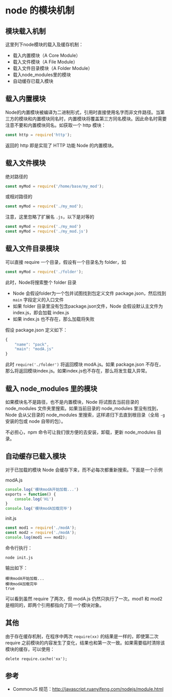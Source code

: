 # node 的模块机制

## 模块载入机制

这里列下node模块的载入及缓存机制：

+   载入内置模块（A Core Module）
+   载入文件模块（A File Module）
+   载入文件目录模块（A Folder Module）
+   载入node_modules里的模块
+   自动缓存已载入模块

## 载入内置模块

Node的内置模块被编译为二进制形式，引用时直接使用名字而非文件路径。当第三方的模块和内置模块同名时，内置模块将覆盖第三方同名模块。因此命名时需要注意不要和内置模块同名。如获取一个 http 模块：

```js
const http = require('http');
```

返回的 http 即是实现了 HTTP 功能 Node 的内置模块。

## 载入文件模块

绝对路径的

```js
const myMod = require('/home/base/my_mod');
```

或相对路径的

```js
const myMod = require('./my_mod');
```

注意，这里忽略了扩展名 `.js`，以下是对等的

```js
const myMod = require('./my_mod')
const myMod = require('./my_mod.js')
```

## 载入文件目录模块

可以直接 require 一个目录，假设有一个目录名为 folder，如

```js
const myMod = require('./folder');
```

此时，Node将搜索整个 folder 目录

+   Node 会假设folder为一个包并试图找到包定义文件 package.json，然后找到 `main` 字段定义的入口文件
+   如果 folder 目录里没有包含package.json文件，Node 会假设默认主文件为index.js，即会加载 index.js
+   如果 index.js 也不存在，那么加载将失败

假设 package.json 定义如下：

```js
{
    "name": "pack",
    "main": "modA.js"
}
```

此时 `require('./folder')` 将返回模块 modA.js。如果 package.json 不存在，那么将返回模块index.js。如果index.js也不存在，那么将发生载入异常。

## 载入 node_modules 里的模块

如果模块名不是路径，也不是内置模块，Node 将试图去当前目录的 node_modules 文件夹里搜索。如果当前目录的 node_modules 里没有找到，Node 会从父目录的 node_modules 里搜索，这样递归下去直到根目录（全局 `-g` 安装的包或 node 自带的包）。

不必担心，npm 命令可让我们很方便的去安装，卸载，更新 node_modules 目录。

## 自动缓存已载入模块

对于已加载的模块 Node 会缓存下来，而不必每次都重新搜索。下面是一个示例

modA.js

```js
console.log('模块modA开始加载...')
exports = function() {
    console.log('Hi')
}
console.log('模块modA加载完毕')
```

init.js

```js
const mod1 = require('./modA');
const mod2 = require('./modA');
console.log(mod1 === mod2);
```

命令行执行：

```
node init.js 
```

输出如下：

```
模块modA开始加载...
模块modA加载完毕
true
```

可以看到虽然 require 了两次，但 modA.js 仍然只执行了一次。mod1 和 mod2 是相同的，即两个引用都指向了同一个模块对象。

## 其他

由于存在缓存机制，在程序中两次 `require(xx)` 的结果是一样的，即使第二次 require 之前模块的内容发生了变化，结果也和第一次一致。如果需要临时清除该模块的缓存，可以使用：

```
delete require.cache('xx');
```

## 参考

+   CommonJS 规范：http://javascript.ruanyifeng.com/nodejs/module.html